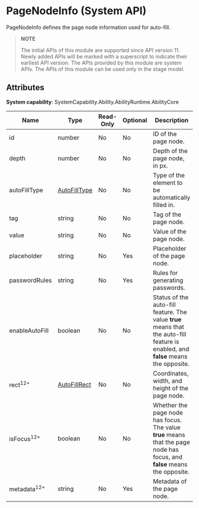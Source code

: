 # PageNodeInfo (System API)

PageNodeInfo defines the page node information used for auto-fill.

> **NOTE**
> 
> The initial APIs of this module are supported since API version 11. Newly added APIs will be marked with a superscript to indicate their earliest API version.
> The APIs provided by this module are system APIs.
> The APIs of this module can be used only in the stage model.

## Attributes

**System capability**: SystemCapability.Ability.AbilityRuntime.AbilityCore

| Name       | Type                | Read-Only| Optional| Description                                                        |
| ----------- | -------------------- | ----| ---- | ------------------------------------------------------------ |
| id    | number               | No  | No  | ID of the page node.                              |
| depth    | number              | No  | No  | Depth of the page node, in px.                              |
| autoFillType    | [AutoFillType](js-apis-inner-application-autoFillType-sys.md)        | No  | No  | Type of the element to be automatically filled in.   |
| tag    | string              | No  | No  | Tag of the page node.                              |
| value    | string              | No  | No  | Value of the page node.                              |
| placeholder    | string              | No  | Yes  | Placeholder of the page node.                              |
| passwordRules    | string              | No  | Yes  | Rules for generating passwords.                              |
| enableAutoFill    | boolean              | No  | No  | Status of the auto-fill feature. The value **true** means that the auto-fill feature is enabled, and **false** means the opposite.           |
| rect<sup>12+</sup>    | [AutoFillRect](js-apis-inner-application-autoFillRect-sys.md) | No  | No  | Coordinates, width, and height of the page node. |
| isFocus<sup>12+</sup>    | boolean              | No  | No  | Whether the page node has focus. The value **true** means that the page node has focus, and **false** means the opposite.  |
| metadata<sup>12+</sup>    | string              | No  | Yes  | Metadata of the page node.                              |
